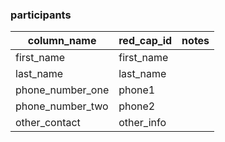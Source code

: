 ### participants

| column_name | red_cap_id | notes |
|-------------|------------|-------|
| first_name  | first_name |       |
| last_name   | last_name |       |
| phone_number_one  | phone1 |       |
| phone_number_two  | phone2 |       |
| other_contact  | other_info |       |
